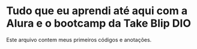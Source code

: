 # Tudo que eu aprendi até aqui com a Alura e o bootcamp da Take Blip DIO 
Este arquivo contem meus primeiros códigos e anotações. 
